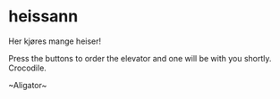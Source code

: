 # heissann
Her kjøres mange heiser!

Press the buttons to order the elevator and one will be with you shortly. Crocodile.


~Aligator~
